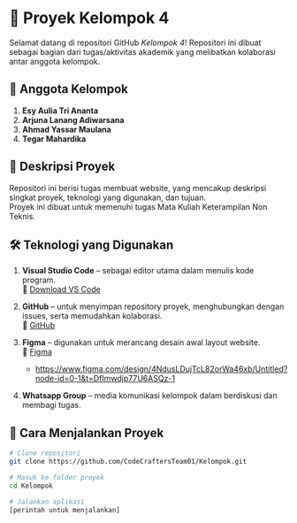 # 📘 Proyek Kelompok 4

Selamat datang di repositori GitHub *Kelompok 4*! Repositori ini dibuat sebagai bagian dari tugas/aktivitas akademik yang melibatkan kolaborasi antar anggota kelompok.

## 👥 Anggota Kelompok

1. **Esy Aulia Tri Ananta**
2. **Arjuna Lanang Adiwarsana**
3. **Ahmad Yassar Maulana**
4. **Tegar Mahardika**

## 📌 Deskripsi Proyek
 
Repositori ini berisi tugas membuat website, yang mencakup deskripsi singkat proyek, teknologi yang digunakan, dan tujuan.  
Proyek ini dibuat untuk memenuhi tugas Mata Kuliah Keterampilan Non Teknis.

## 🛠️ Teknologi yang Digunakan

1. **Visual Studio Code** – sebagai editor utama dalam menulis kode program.  
   🔗 [Download VS Code](https://code.visualstudio.com/)  

2. **GitHub** – untuk menyimpan repository proyek, menghubungkan dengan issues, serta memudahkan kolaborasi.  
   🔗 [GitHub](https://github.com/)  

3. **Figma** – digunakan untuk merancang desain awal layout website.  
   🔗 [Figma](https://www.figma.com/) 
   - https://www.figma.com/design/4NdusLDujTcL82orWa46xb/Untitled?node-id=0-1&t=DfImwdjp77U6ASQz-1 

4. **Whatsapp Group** – media komunikasi kelompok dalam berdiskusi dan membagi tugas.  

## 🚀 Cara Menjalankan Proyek

```bash
# Clone repositori
git clone https://github.com/CodeCraftersTeam01/Kelompok.git

# Masuk ke folder proyek
cd Kelompok

# Jalankan aplikasi
[perintah untuk menjalankan]